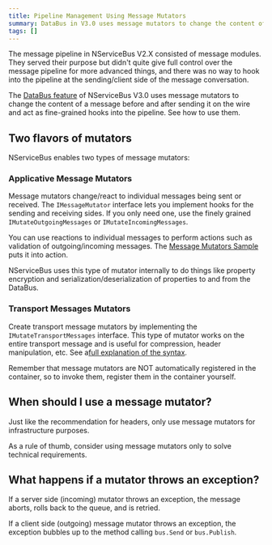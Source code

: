 ```yaml
---
title: Pipeline Management Using Message Mutators
summary: DataBus in V3.0 uses message mutators to change the content of a message and acts as fine-grained hooks into the pipeline.
tags: []
---
```


The message pipeline in NServiceBus V2.X consisted of message modules. They served their purpose but didn't quite give full control over the message pipeline for more advanced things, and there was no way to hook into the pipeline at the sending/client side of the message conversation.

The [DataBus feature](attachments-databus-sample.md) of NServiceBus V3.0 uses message mutators to change the content of a message before and after sending it on the wire and act as fine-grained hooks into the pipeline. See how to use them.

Two flavors of mutators
-----------------------

NServiceBus enables two types of message mutators:

### Applicative Message Mutators

Message mutators change/react to individual messages being sent or received. The `IMessageMutator` interface lets you implement hooks for the sending and receiving sides. If you only need one, use the finely grained `IMutateOutgoingMessages` or `IMutateIncomingMessages`.

You can use reactions to individual messages to perform actions such as validation of outgoing/incoming messages. The [Message Mutators Sample](nservicebus-message-mutators-sample.md) puts it into action.

NServiceBus uses this type of mutator internally to do things like property encryption and serialization/deserialization of properties to and from the DataBus.

### Transport Messages Mutators

Create transport message mutators by implementing the `IMutateTransportMessages` interface. This type of mutator works on the entire transport message and is useful for compression, header manipulation, etc. See a[full explanation of the syntax](nservicebus-message-mutators-sample.md).

Remember that message mutators are NOT automatically registered in the container, so to invoke them, register them in the container yourself.

When should I use a message mutator?
------------------------------------

Just like the recommendation for headers, only use message mutators for infrastructure purposes.

As a rule of thumb, consider using message mutators only to solve technical requirements.

What happens if a mutator throws an exception?
----------------------------------------------

If a server side (incoming) mutator throws an exception, the message aborts, rolls back to the queue, and is retried.

If a client side (outgoing) message mutator throws an exception, the exception bubbles up to the method calling `bus.Send` or `bus.Publish`.

